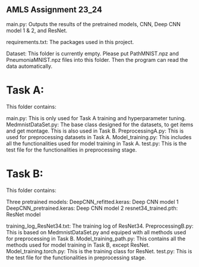 ## AMLS Assignment 23_24




main.py: Outputs the results of the pretrained models, CNN, Deep CNN model 1 & 2, and ResNet.

requirements.txt: The packages used in this project.

Dataset:
This folder is currently empty. Please put PathMNIST.npz and PneumoniaMNIST.npz files into this folder. Then the program can read the data automatically.

# Task A:

This folder contains:

  main.py: This is only used for Task A training and hyperparameter tuning.
  MedmnistDataSet.py: The base class designed for the datasets, to get items and get montage. This is also used in Task B.
  PreprocessingA.py: This is used for preprocessing datasets in Task A.
  Model_training.py: This includes all the functionalities used for model training in Task A.
  test.py: This is the test file for the functionalities in preprocessing stage.

# Task B:

This folder contains:

  Three pretrained models:
    DeepCNN_refitted.keras: Deep CNN model 1
    DeepCNN_pretrained.keras: Deep CNN model 2
    resnet34_trained.pth: ResNet model
    
  training_log_ResNet34.txt: The training log of ResNet34.
  PreprocessingB.py: This is based on MedmnistDataSet.py and equiped with all methods used for preprocessing in Task B.
  Model_training_path.py: This contains all the methods used for model training in Task B, except ResNet.
  Model_training.torch.py: This is the training class for ResNet.
  test.py: This is the test file for the functionalities in preprocessing stage.

    
  
